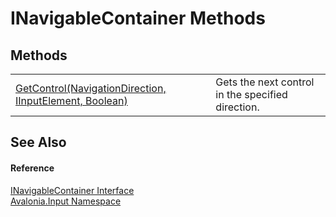 # INavigableContainer Methods




## Methods
<table>
<tr>
<td><a href="M_Avalonia_Input_INavigableContainer_GetControl">GetControl(NavigationDirection, IInputElement, Boolean)</a></td>
<td>Gets the next control in the specified direction.</td>
</tr>
</table>

## See Also


#### Reference
<a href="T_Avalonia_Input_INavigableContainer">INavigableContainer Interface</a>  
<a href="N_Avalonia_Input">Avalonia.Input Namespace</a>  
